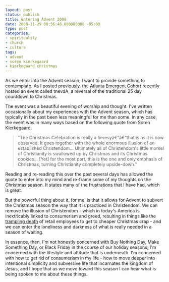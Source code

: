 ```yaml
---
layout: post
status: publish
title: Entering Advent 2008
date: 2008-11-29 00:56:48.000000000 -05:00
type: post
categories:
- spirituality
- church
- culture
tags:
- advent
- soren kierkegaard
- kierkegaard christmas
---
```

As we enter into the Advent season, I want to provide something to contemplate. As I posted previously, the <a href="http://atlantaemergence.blogspot.com/">Atlanta Emergent Cohort</a> recently hosted an event called tnevdA, a reversal of the traditional 25 day countdown to Christmas.

The event was a beautiful evening of worship and thought. I've written occasionally about my experiences with the Advent season, which has typically in the past been less meaningful for me than some. In any case, the event was in many ways based on the following quote from Soren Kierkegaard.
<blockquote><p>"The Christmas Celebration is really a heresy&acirc;&euro;&ldquo;&acirc;&euro;&ldquo;that is as it is now observed. It goes together with the whole enormous illusion of an established Christendom... Ultimately all of Christendom&#39;s little morsel of Christianity is swallowed up by Christmas and its Christmas cookies... [Yet] for the most part, this is the one and only emphasis of Christmas, turning Christianity completely upside-down."</p></blockquote>
Reading and re-reading this over the past several days has allowed the quote to enter into my mind and re-frame some of my thoughts on the Christmas season. It states many of the frustrations that I have had, which is great.

But the powerful thing about it, for me, is that it allows for Advent to subvert the Christmas season the way that it is practiced in Christendom. We can remove the illusion of Christendom - which in today's America is inextricably linked to consumerism and greed, resulting in things like the <a href="http://www.reuters.com/article/ousiv/idUSTRE4AQ1SK20081128?sp=true">trampling death</a> of retail employees to get to cheaper Christmas crap - and we can enter the loneliness and darkness of what is really needed in a season of waiting.

In essence, then, I'm not honestly concerned with Buy Nothing Day, Make Something Day, or Black Friday in the course of our holiday seasons; I'm concerned with the lifestyle and attitude that is underneath. I'm concerned with how to get rid of consumerism in my life - how to move deeper into intentional simplicity and subversive life that incarnates the kingdom of Jesus, and I hope that as we move toward this season I can hear what is being spoken to me about these things.
